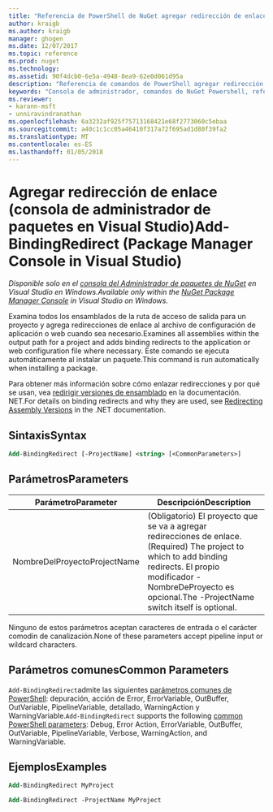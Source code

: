 ```yaml
---
title: "Referencia de PowerShell de NuGet agregar redirección de enlace | Documentos de Microsoft"
author: kraigb
ms.author: kraigb
manager: ghogen
ms.date: 12/07/2017
ms.topic: reference
ms.prod: nuget
ms.technology: 
ms.assetid: 90f4dcb0-6e5a-4948-8ea9-62e0d061d95a
description: "Referencia de comandos de PowerShell agregar redirección de enlace en la consola de administrador de paquetes de NuGet en Visual Studio."
keywords: "Consola de administrador, comandos de NuGet Powershell, referencia de NuGet Powershell, agregar redirección de enlace de paquete de NuGet"
ms.reviewer:
- karann-msft
- unniravindranathan
ms.openlocfilehash: 6a3232af925f75713168421e68f2773060c5ebaa
ms.sourcegitcommit: a40c1c1cc05a46410f317a72f695ad1d80f39fa2
ms.translationtype: MT
ms.contentlocale: es-ES
ms.lasthandoff: 01/05/2018
---
```

# <a name="add-bindingredirect-package-manager-console-in-visual-studio"></a><span data-ttu-id="8945b-104">Agregar redirección de enlace (consola de administrador de paquetes en Visual Studio)</span><span class="sxs-lookup"><span data-stu-id="8945b-104">Add-BindingRedirect (Package Manager Console in Visual Studio)</span></span>

<span data-ttu-id="8945b-105">*Disponible solo en el [consola del Administrador de paquetes de NuGet](Package-Manager-Console.md) en Visual Studio en Windows.*</span><span class="sxs-lookup"><span data-stu-id="8945b-105">*Available only within the [NuGet Package Manager Console](Package-Manager-Console.md) in Visual Studio on Windows.*</span></span>

<span data-ttu-id="8945b-106">Examina todos los ensamblados de la ruta de acceso de salida para un proyecto y agrega redirecciones de enlace al archivo de configuración de aplicación o web cuando sea necesario.</span><span class="sxs-lookup"><span data-stu-id="8945b-106">Examines all assemblies within the output path for a project and adds binding redirects to the application or web configuration file where necessary.</span></span> <span data-ttu-id="8945b-107">Este comando se ejecuta automáticamente al instalar un paquete.</span><span class="sxs-lookup"><span data-stu-id="8945b-107">This command is run automatically when installing a package.</span></span>

<span data-ttu-id="8945b-108">Para obtener más información sobre cómo enlazar redirecciones y por qué se usan, vea [redirigir versiones de ensamblado](/dotnet/framework/configure-apps/redirect-assembly-versions) en la documentación. NET.</span><span class="sxs-lookup"><span data-stu-id="8945b-108">For details on binding redirects and why they are used, see [Redirecting Assembly Versions](/dotnet/framework/configure-apps/redirect-assembly-versions) in the .NET documentation.</span></span>

## <a name="syntax"></a><span data-ttu-id="8945b-109">Sintaxis</span><span class="sxs-lookup"><span data-stu-id="8945b-109">Syntax</span></span>

```ps
Add-BindingRedirect [-ProjectName] <string> [<CommonParameters>]
```

## <a name="parameters"></a><span data-ttu-id="8945b-110">Parámetros</span><span class="sxs-lookup"><span data-stu-id="8945b-110">Parameters</span></span>

| <span data-ttu-id="8945b-111">Parámetro</span><span class="sxs-lookup"><span data-stu-id="8945b-111">Parameter</span></span> | <span data-ttu-id="8945b-112">Descripción</span><span class="sxs-lookup"><span data-stu-id="8945b-112">Description</span></span> |
| --- | --- |
| <span data-ttu-id="8945b-113">NombreDelProyecto</span><span class="sxs-lookup"><span data-stu-id="8945b-113">ProjectName</span></span> | <span data-ttu-id="8945b-114">(Obligatorio) El proyecto que se va a agregar redirecciones de enlace.</span><span class="sxs-lookup"><span data-stu-id="8945b-114">(Required) The project to which to add binding redirects.</span></span> <span data-ttu-id="8945b-115">El propio modificador - NombreDeProyecto es opcional.</span><span class="sxs-lookup"><span data-stu-id="8945b-115">The -ProjectName switch itself is optional.</span></span> |

<span data-ttu-id="8945b-116">Ninguno de estos parámetros aceptan caracteres de entrada o el carácter comodín de canalización.</span><span class="sxs-lookup"><span data-stu-id="8945b-116">None of these parameters accept pipeline input or wildcard characters.</span></span>

## <a name="common-parameters"></a><span data-ttu-id="8945b-117">Parámetros comunes</span><span class="sxs-lookup"><span data-stu-id="8945b-117">Common Parameters</span></span>

<span data-ttu-id="8945b-118">`Add-BindingRedirect`admite las siguientes [parámetros comunes de PowerShell](http://go.microsoft.com/fwlink/?LinkID=113216): depuración, acción de Error, ErrorVariable, OutBuffer, OutVariable, PipelineVariable, detallado, WarningAction y WarningVariable.</span><span class="sxs-lookup"><span data-stu-id="8945b-118">`Add-BindingRedirect` supports the following [common PowerShell parameters](http://go.microsoft.com/fwlink/?LinkID=113216): Debug, Error Action, ErrorVariable, OutBuffer, OutVariable, PipelineVariable, Verbose, WarningAction, and WarningVariable.</span></span>

## <a name="examples"></a><span data-ttu-id="8945b-119">Ejemplos</span><span class="sxs-lookup"><span data-stu-id="8945b-119">Examples</span></span>

```ps
Add-BindingRedirect MyProject

Add-BindingRedirect -ProjectName MyProject
```